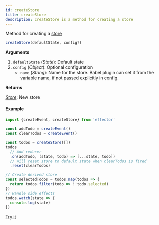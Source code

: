 ```yaml
---
id: createStore
title: createStore
description: createStore is a method for creating a store
---
```


Method for creating a [store](./Store.md)

```ts
createStore(defaultState, config?)
```

**Arguments**

1. `defaultState` (_State_): Default state
2. `config` (_Object_): Optional configuration
   - `name` (_String_): Name for the store. Babel plugin can set it from the variable name, if not passed explicitly in config.

**Returns**

[_Store_](Store.md): New store

#### Example

```js
import {createEvent, createStore} from 'effector'

const addTodo = createEvent()
const clearTodos = createEvent()

const todos = createStore([])
todos
  // Add reducer
  .on(addTodo, (state, todo) => [...state, todo])
  // Will reset store to default state when clearTodos is fired
  .reset(clearTodos)

// Create derived store
const selectedTodos = todos.map(todos => {
  return todos.filter(todo => !!todo.selected)
})
// Handle side effects
todos.watch(state => {
  console.log(state)
})
```

[Try it](https://share.effector.dev/dFRb1kxi)
